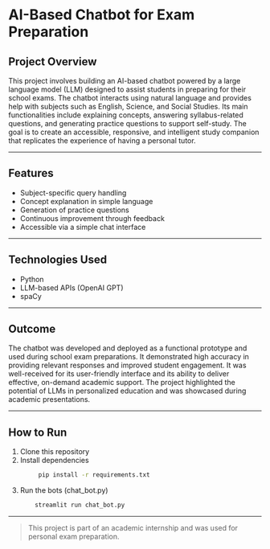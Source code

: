 # AI-Based Chatbot for Exam Preparation

## Project Overview

This project involves building an AI-based chatbot powered by a large language model (LLM) designed to assist students in preparing for their school exams. The chatbot interacts using natural language and provides help with subjects such as English, Science, and Social Studies. Its main functionalities include explaining concepts, answering syllabus-related questions, and generating practice questions to support self-study. The goal is to create an accessible, responsive, and intelligent study companion that replicates the experience of having a personal tutor.

--- 
## Features

- Subject-specific query handling
- Concept explanation in simple language
- Generation of practice questions
- Continuous improvement through feedback
- Accessible via a simple chat interface

--- 
## Technologies Used

- Python  
- LLM-based APIs (OpenAI GPT)  
- spaCy  

--- 

## Outcome

The chatbot was developed and deployed as a functional prototype and used during school exam preparations. It demonstrated high accuracy in providing relevant responses and improved student engagement. It was well-received for its user-friendly interface and its ability to deliver effective, on-demand academic support. The project highlighted the potential of LLMs in personalized education and was showcased during academic presentations.

--- 
## How to Run

1. Clone this repository
2. Install dependencies  
   ```bash
        pip install -r requirements.txt
    ```
3. Run the bots (chat_bot.py)
    ```bash
        streamlit run chat_bot.py
    ```

---

> This project is part of an academic internship and was used for personal exam preparation.